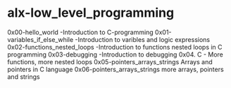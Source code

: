 # alx-low_level_programming

0x00-hello_world -Introduction to C-programming
0x01-variables_if_else_while -Introduction to varibles and logic expressions
0x02-functions_nested_loops -Introduction to functions nested loops in C programming
0x03-debugging -Introduction to debugging
0x04. C - More functions, more nested loops
0x05-pointers_arrays_strings	Arrays and pointers in C language
0x06-pointers_arrays_strings	more arrays, pointers and strings
